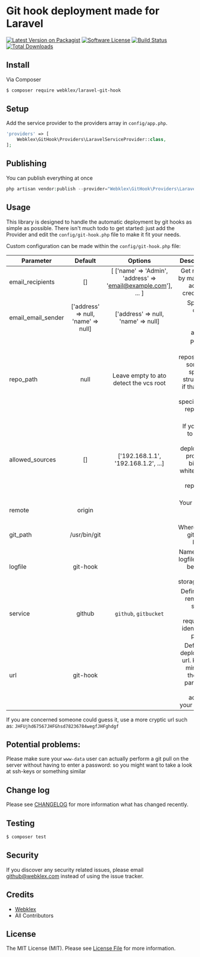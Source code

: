 # Git hook deployment made for Laravel

[![Latest Version on Packagist][ico-version]][link-packagist]
[![Software License][ico-license]](LICENSE.md)
[![Build Status][ico-travis]][link-travis]
[![Total Downloads][ico-downloads]][link-downloads]

## Install

Via Composer

``` bash
$ composer require webklex/laravel-git-hook
```

## Setup

Add the service provider to the providers array in `config/app.php`.

``` php
'providers' => [
    Webklex\GitHook\Providers\LaravelServiceProvider::class,
];
```

## Publishing

You can publish everything at once

``` php
php artisan vendor:publish --provider="Webklex\GitHook\Providers\LaravelServiceProvider"
```

## Usage

This library is designed to handle the automatic deployment by git hooks 
as simple as possible. There isn't much todo to get started: just add the
Provider and edit the `config/git-hook.php` file to make it fit your needs.


Custom configuration can be made within the `config/git-hook.php` file:

| Parameter             | Default                             | Options                                                             | Description                                                                                               |
| --------------------- | :---------------------------------: | :------------------------------------------------------------------:| --------------------------------------------------------------------------------------------------------: |
| email_recipients      | []                                  | [ ['name' => 'Admin', 'address' => 'email@example.com'], ... ]      | Get notified by mail. Just add your credentials                                                           |
| email_email_sender    | ['address' => null, 'name' => null] | ['address' => null, 'name' => null]                                 | Specify a custom email sender address                                                                     |
| repo_path             | null                                | Leave empty to ato detect the vcs root                              | Perhaps your repository is somehow specially structured, if that's the case, specify your repository path |
| allowed_sources       | []                                  | ['192.168.1.1', '192.168.1.2', ...]                                 | If you want to secure the deployment process a bit more, whitelist the remote repository IPs              |
| remote                | origin                              |                                                                     | Your remote branch name                                                                                   |
| git_path              | /usr/bin/git                        |                                                                     | Where is the git binary located                                                                           |
| logfile               | git-hook                            |                                                                     | Name of the logfile. It will be stored under storage/logs                                                 |
| service               | github                              | `github`, `gitbucket`                                               | Define your remote git service. This is required to identify the payload                                  |
| url                   | git-hook                            |                                                                     | Define the deployment url. Keep in mind, that the given parameter will be added to your app.url           |


If you are concerned someone could guess it, use a more cryptic url such as: `JHFUjhd67567JHFGhsd78236784wegfJHFghdgf`


## Potential problems:

Please make sure your `www-data` user can actually perform a git pull on the server without 
having to enter a password:
so you might want to take a look at ssh-keys or something similar

## Change log

Please see [CHANGELOG](CHANGELOG.md) for more information what has changed recently.

## Testing

``` bash
$ composer test
```

## Security

If you discover any security related issues, please email github@webklex.com instead of using the issue tracker.

## Credits

- [Webklex][link-author]
- All Contributors

## License

The MIT License (MIT). Please see [License File](LICENSE.md) for more information.

[ico-version]: https://img.shields.io/packagist/v/Webklex/laravel-git-hook.svg?style=flat-square
[ico-license]: https://img.shields.io/badge/license-MIT-brightgreen.svg?style=flat-square
[ico-travis]: https://img.shields.io/travis/Webklex/laravel-git-hook/master.svg?style=flat-square
[ico-scrutinizer]: https://img.shields.io/scrutinizer/coverage/g/Webklex/laravel-git-hook.svg?style=flat-square
[ico-code-quality]: https://img.shields.io/scrutinizer/g/Webklex/laravel-git-hook.svg?style=flat-square
[ico-downloads]: https://img.shields.io/packagist/dt/Webklex/laravel-git-hook.svg?style=flat-square

[link-packagist]: https://packagist.org/packages/Webklex/laravel-git-hook
[link-travis]: https://travis-ci.org/Webklex/laravel-git-hook
[link-scrutinizer]: https://scrutinizer-ci.com/g/Webklex/laravel-git-hook/code-structure
[link-code-quality]: https://scrutinizer-ci.com/g/Webklex/laravel-git-hook
[link-downloads]: https://packagist.org/packages/Webklex/laravel-git-hook
[link-author]: https://github.com/webklex